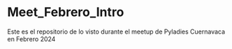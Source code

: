 # Meet_Febrero_Intro
Este es el repositorio de lo visto durante el meetup de Pyladies Cuernavaca en Febrero 2024
